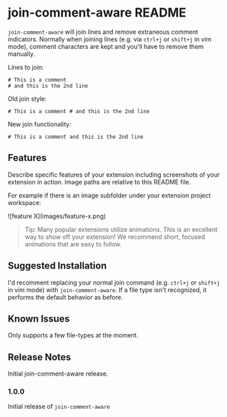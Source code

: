 # join-comment-aware README

`join-comment-aware` will join lines and remove extraneous comment indicators. Normally when joining lines (e.g. via `ctrl+j` or `shift+j` in vim mode), comment characters are kept and you'll have to remove them manually.

Lines to join:

```
# This is a comment
# and this is the 2nd line
```

Old join style: 

```
# This is a comment # and this is the 2nd line
```

New join functionality:

```
# This is a comment and this is the 2nd line
```

## Features

Describe specific features of your extension including screenshots of your extension in action. Image paths are relative to this README file.

For example if there is an image subfolder under your extension project workspace:

\!\[feature X\]\(images/feature-x.png\)

> Tip: Many popular extensions utilize animations. This is an excellent way to show off your extension! We recommend short, focused animations that are easy to follow.

## Suggested Installation

I'd recomment replacing your normal join command (e.g. `ctrl+j` or `shift+j` in vim mode) with `join-comment-aware`. If a file type isn't recognized, it performs the default behavior as before.

## Known Issues

Only supports a few file-types at the moment.

## Release Notes

Initial join-comment-aware release.

### 1.0.0

Initial release of `join-comment-aware`